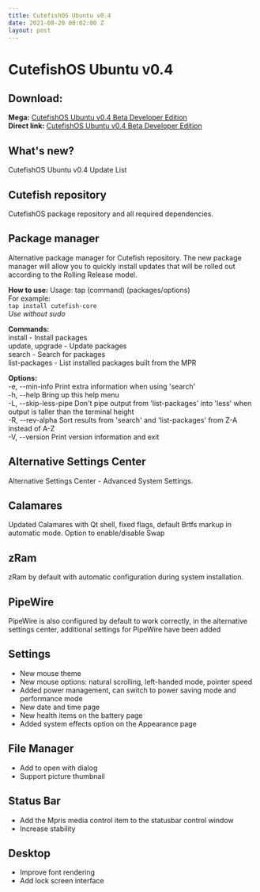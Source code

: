 ```yaml
---
title: CutefishOS Ubuntu v0.4
date: 2021-08-20 00:02:00 Z
layout: post
---
```


# CutefishOS Ubuntu v0.4

## Download:

**Mega:** [CutefishOS Ubuntu v0.4 Beta Developer Edition](https://bit.ly/3Dcyd7s)  
**Direct link:** [CutefishOS Ubuntu v0.4 Beta Developer Edition](https://bit.ly/3k8k5U3)  

## What's new?

CutefishOS Ubuntu v0.4 Update List  

## Cutefish repository

CutefishOS package repository and all required dependencies.  

## Package manager

Alternative package manager for Cutefish repository. The new package manager will allow you to quickly install updates that will be rolled out according to the Rolling Release model.  

**How to use:**
Usage: tap (command) (packages/options)    
For example:   
`tap install cutefish-core`     
*Use without sudo*  

**Commands:**  
install - Install packages    
update, upgrade - Update packages    
search - Search for packages    
list-packages - List installed packages built from the MPR    
  
**Options:**  
-e, --min-info Print extra information when using 'search'    
-h, --help Bring up this help menu    
-L, --skip-less-pipe Don't pipe output from 'list-packages' into 'less' when output is taller than the terminal height    
-R, --rev-alpha Sort results from 'search' and 'list-packages' from Z-A instead of A-Z    
-V, --version Print version information and exit  

## Alternative Settings Center

Alternative Settings Center - Advanced System Settings.

## Calamares

Updated Calamares with Qt shell, fixed flags, default Brtfs markup in automatic mode. Option to enable/disable Swap

## zRam

zRam by default with automatic configuration during system installation.

## PipeWire

PipeWire is also configured by default to work correctly, in the alternative settings center, additional settings for PipeWire have been added

## Settings

- New mouse theme  
- New mouse options: natural scrolling, left-handed mode, pointer speed  
- Added power management, can switch to power saving mode and performance mode  
- New date and time page  
- New health items on the battery page  
- Added system effects option on the Appearance page

## File Manager

- Add to open with dialog  
- Support picture thumbnail

## Status Bar

- Add the Mpris media control item to the statusbar control window  
- Increase stability

## Desktop

- Improve font rendering  
- Add lock screen interface
